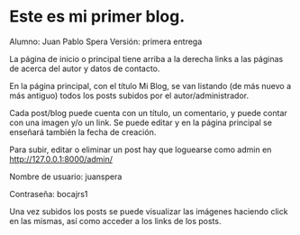 # Este es mi primer blog.
Alumno: Juan Pablo Spera
Versión: primera entrega

La página de inicio o principal tiene arriba a la derecha links a las páginas de acerca del autor y datos de contacto.

En la página principal, con el título Mi Blog, se van listando (de más nuevo a más antiguo) todos los posts subidos por el autor/administrador.

Cada post/blog puede cuenta con un título, un comentario, y puede contar con una imagen y/o un link. Se puede editar y en la página principal se enseñará también la fecha de creación.

Para subir, editar o eliminar un post hay que loguearse como admin en http://127.0.0.1:8000/admin/

Nombre de usuario: juanspera

Contraseña: bocajrs1

Una vez subidos los posts se puede visualizar las imágenes haciendo click en las mismas, así como acceder a los links de los posts.






